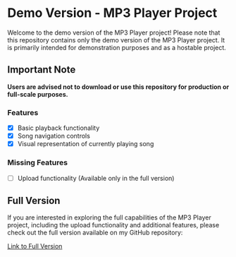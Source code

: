 # Demo Version - MP3 Player Project

Welcome to the demo version of the MP3 Player project!
Please note that this repository contains only the demo version of the MP3 Player project. It is primarily intended for demonstration purposes and as a hostable project. 

## Important Note
**Users are advised not to download or use this repository for production or full-scale purposes.**

### Features
- [x] Basic playback functionality
- [x] Song navigation controls
- [x] Visual representation of currently playing song

### Missing Features
- [ ] Upload functionality (Available only in the full version)

## Full Version
If you are interested in exploring the full capabilities of the MP3 Player project, including the upload functionality and additional features, please check out the full version available on my GitHub repository:

[Link to Full Version](https://github.com/MiernikA/mp3-player)
